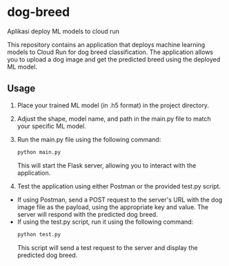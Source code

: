 # dog-breed

Aplikasi deploy ML models to cloud run

This repository contains an application that deploys machine learning models to Cloud Run for dog breed classification. The application allows you to upload a dog image and get the predicted breed using the deployed ML model.

## Usage

1. Place your trained ML model (in .h5 format) in the project directory.
2. Adjust the shape, model name, and path in the main.py file to match your specific ML model.
3. Run the main.py file using the following command:

   ```bash
   python main.py
   ```

   This will start the Flask server, allowing you to interact with the application.

4. Test the application using either Postman or the provided test.py script.

- If using Postman, send a POST request to the server's URL with the dog image file as the payload, using the appropriate key and value. The server will respond with the predicted dog breed.
- If using the test.py script, run it using the following command:
  ```bash
  python test.py
  ```
  This script will send a test request to the server and display the predicted dog breed.

